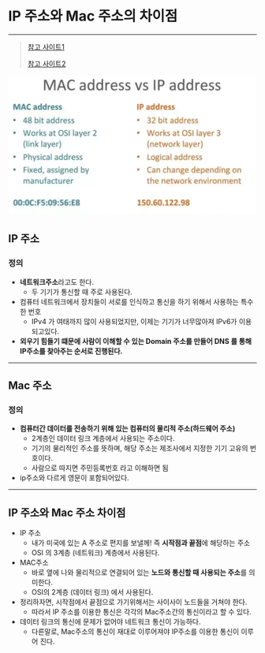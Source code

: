 # IP 주소와 Mac 주소의 차이점

---

>[참고 사이트1](https://jhnyang.tistory.com/404)
>
>[참고 사이트2](https://www.quora.com/Is-it-possible-to-compare-an-IP-address-and-Mac-address-If-yes-how)

<img src="./images/ip주소와mac주소비교.png" width="600">

## IP 주소

### 정의

- **네트워크주소**라고도 한다. 
  - 두 기기가 통신할 때 주로 사용된다. 
- 컴퓨터 네트워크에서 장치들이 서로를 인식하고 통신을 하기 위해서 사용하는 특수한 번호
  - IPv4 가 여태까지 많이 사용되었지만, 이제는 기기가 너무많아져 IPv6가 이용되고있다. 
- **외우기 힘들기 떄문에 사람이 이해할 수 있는 Domain 주소를 만들어 DNS 를 통해 IP주소를 찾아주는 순서로 진행된다.** 

---

## Mac 주소

### 정의

- **컴퓨터간 데이터를 전송하기 위해 있는 컴퓨터의 물리적 주소(하드웨어 주소)**
  - 2계층인 데이터 링크 계층에서 사용되는 주소이다. 
  - 기기의 물리적인 주소를 뜻하며, 해당 주소는 제조사에서 지정한 기기 고유의 번호이다. 
  - 사람으로 따지면 주민등록번호 라고 이해하면 됨
- ip주소와 다르게 영문이 포함되어있다. 

---

## IP 주소와 Mac 주소 차이점 

- IP 주소
  - 내가 미국에 있는 A 주소로 편지를 보낼께! 즉 **시작점과 끝점**에 해당하는 주소
  - OSI 의 3계층 (네트워크) 계층에서 사용된다. 
- MAC주소
  - 바로 옆에 나와 물리적으로 연결되어 있는 **노드와 통신할 때 사용되는 주소**를 의미한다.
  - OSI의 2계층 (데이터 링크) 에서 사용된다. 
- 정리하자면, 시작점에서 끝점으로 가기위해서는 사이사이 노드들을 거쳐야 한다. 
  - 따라서 IP 주소를 이용한 통신은 각각의 Mac주소간의 통신이라고 할 수 있다. 
- 데이터 링크의 통신에 문제가 없어야 네트워크 통신이 가능하다. 
  - 다른말로, Mac주소의 통신이 재대로 이루어져야 IP주소를 이용한 통신이 이루어 진다. 

